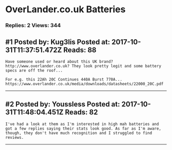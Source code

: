 # OverLander.co.uk Batteries

### Replies: 2 Views: 344

## \#1 Posted by: Kug3lis Posted at: 2017-10-31T11:37:51.472Z Reads: 88

```
Have someone used or heard about this UK brand? http://www.overlander.co.uk? They look pretty legit and some battery specs are off the roof...

For e.g. this 22Ah 20C Continues 440A Burst 770A...
https://www.overlander.co.uk/media/downloads/datasheets/22000_20C.pdf
```

---
## \#2 Posted by: Youssless Posted at: 2017-10-31T11:48:04.451Z Reads: 82

```
I've had a look at them as I'm interested in high mah batteries and got a few replies saying their stats look good. As far as I'm aware, though, they don't have much recognition and I struggled to find reviews.
```

---
